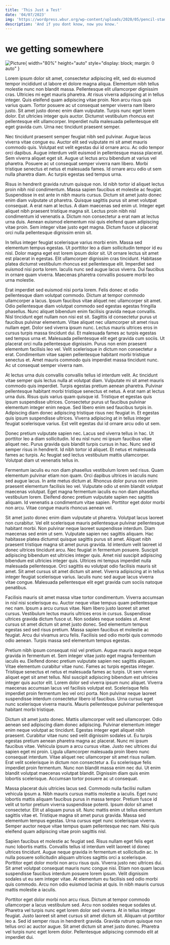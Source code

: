 ```yaml
---
title: 'This Just a Test'
date: '04/07/2023'
img: 'https://wordpress.wbur.org/wp-content/uploads/2020/05/pencil-standardized-test-1000x667.jpg'
description: 'And if you dont know, now you know.'
---
```

# we getting somewhere

![Picture](https://media.tenor.com/3b1wNsygwqUAAAAC/troy-community.gif){ width="80%" height="auto" style="display: block; margin: 0 auto" }

Lorem ipsum dolor sit amet, consectetur adipiscing elit, sed do eiusmod tempor incididunt ut labore et dolore magna aliqua. Elementum nibh tellus molestie nunc non blandit massa. Pellentesque elit ullamcorper dignissim cras. Ultricies mi eget mauris pharetra. At risus viverra adipiscing at in tellus integer. Quis eleifend quam adipiscing vitae proin. Non arcu risus quis varius quam. Tortor posuere ac ut consequat semper viverra nam libero justo. Sit amet justo donec enim diam vulputate. Turpis nunc eget lorem dolor. Est ultricies integer quis auctor. Dictumst vestibulum rhoncus est pellentesque elit ullamcorper. Imperdiet nulla malesuada pellentesque elit eget gravida cum. Urna nec tincidunt praesent semper.

Nec tincidunt praesent semper feugiat nibh sed pulvinar. Augue lacus viverra vitae congue eu. Auctor elit sed vulputate mi sit amet mauris commodo quis. Volutpat est velit egestas dui id ornare arcu. Ac odio tempor orci dapibus. Augue interdum velit euismod in pellentesque massa placerat. Sem viverra aliquet eget sit. Augue ut lectus arcu bibendum at varius vel pharetra. Posuere ac ut consequat semper viverra nam libero. Morbi tristique senectus et netus et malesuada fames. Id ornare arcu odio ut sem nulla pharetra diam. Ac turpis egestas sed tempus urna.

Risus in hendrerit gravida rutrum quisque non. Id nibh tortor id aliquet lectus proin nibh nisl condimentum. Massa sapien faucibus et molestie ac feugiat. Suspendisse in est ante in nibh mauris cursus. Dictum sit amet justo donec enim diam vulputate ut pharetra. Quisque sagittis purus sit amet volutpat consequat. A erat nam at lectus. A diam maecenas sed enim ut. Integer eget aliquet nibh praesent tristique magna sit. Lectus proin nibh nisl condimentum id venenatis a. Dictum non consectetur a erat nam at lectus urna duis. Aenean euismod elementum nisi quis eleifend quam adipiscing vitae proin. Sem integer vitae justo eget magna. Dictum fusce ut placerat orci nulla pellentesque dignissim enim sit.

In tellus integer feugiat scelerisque varius morbi enim. Massa sed elementum tempus egestas. Ut porttitor leo a diam sollicitudin tempor id eu nisl. Dolor magna eget est lorem ipsum dolor sit. Ut ornare lectus sit amet est placerat in egestas. Elit ullamcorper dignissim cras tincidunt. Habitasse platea dictumst vestibulum rhoncus est pellentesque elit. Imperdiet sed euismod nisi porta lorem. Iaculis nunc sed augue lacus viverra. Dui faucibus in ornare quam viverra. Maecenas pharetra convallis posuere morbi leo urna molestie.

Erat imperdiet sed euismod nisi porta lorem. Felis donec et odio pellentesque diam volutpat commodo. Dictum at tempor commodo ullamcorper a lacus. Ipsum faucibus vitae aliquet nec ullamcorper sit amet. Odio pellentesque diam volutpat commodo sed egestas egestas fringilla phasellus. Nunc aliquet bibendum enim facilisis gravida neque convallis. Nisl tincidunt eget nullam non nisi est sit. Sagittis id consectetur purus ut faucibus pulvinar elementum. Vitae aliquet nec ullamcorper sit amet risus nullam eget. Dolor sed viverra ipsum nunc. Lectus mauris ultrices eros in cursus turpis massa tincidunt dui. Et malesuada fames ac turpis egestas sed tempus urna et. Malesuada pellentesque elit eget gravida cum sociis. Ut placerat orci nulla pellentesque dignissim. Purus non enim praesent elementum facilisis leo vel. Velit scelerisque in dictum non consectetur a erat. Condimentum vitae sapien pellentesque habitant morbi tristique senectus et. Amet mauris commodo quis imperdiet massa tincidunt nunc. Ac ut consequat semper viverra nam.

At lectus urna duis convallis convallis tellus id interdum velit. Ac tincidunt vitae semper quis lectus nulla at volutpat diam. Vulputate mi sit amet mauris commodo quis imperdiet. Turpis egestas pretium aenean pharetra. Pulvinar pellentesque habitant morbi tristique senectus et netus. A erat nam at lectus urna duis. Risus quis varius quam quisque id. Tristique et egestas quis ipsum suspendisse ultrices. Consectetur purus ut faucibus pulvinar elementum integer enim neque. Sed libero enim sed faucibus turpis in. Adipiscing diam donec adipiscing tristique risus nec feugiat in. Et egestas quis ipsum suspendisse ultrices. Viverra adipiscing at in tellus integer feugiat scelerisque varius. Est velit egestas dui id ornare arcu odio ut sem.

Donec pretium vulputate sapien nec. Lacus sed viverra tellus in hac. Ut porttitor leo a diam sollicitudin. Id eu nisl nunc mi ipsum faucibus vitae aliquet nec. Purus gravida quis blandit turpis cursus in hac. Nunc sed id semper risus in hendrerit. Id nibh tortor id aliquet. Et netus et malesuada fames ac turpis. Ac feugiat sed lectus vestibulum mattis ullamcorper. Volutpat diam ut venenatis tellus in.

Fermentum iaculis eu non diam phasellus vestibulum lorem sed risus. Quam elementum pulvinar etiam non quam. Orci dapibus ultrices in iaculis nunc sed augue lacus. In ante metus dictum at. Rhoncus dolor purus non enim praesent elementum facilisis leo vel. Vulputate odio ut enim blandit volutpat maecenas volutpat. Eget magna fermentum iaculis eu non diam phasellus vestibulum lorem. Eleifend donec pretium vulputate sapien nec sagittis aliquam. Id venenatis a condimentum vitae sapien. Porttitor eget dolor morbi non arcu. Vitae congue mauris rhoncus aenean vel.

Sit amet justo donec enim diam vulputate ut pharetra. Volutpat lacus laoreet non curabitur. Vel elit scelerisque mauris pellentesque pulvinar pellentesque habitant morbi. Non pulvinar neque laoreet suspendisse interdum. Diam maecenas sed enim ut sem. Vulputate sapien nec sagittis aliquam. Hac habitasse platea dictumst quisque sagittis purus sit amet. Aliquet nibh praesent tristique magna sit amet purus gravida. Id interdum velit laoreet id donec ultrices tincidunt arcu. Nec feugiat in fermentum posuere. Suscipit adipiscing bibendum est ultricies integer quis. Amet nisl suscipit adipiscing bibendum est ultricies integer quis. Ultrices mi tempus imperdiet nulla malesuada pellentesque. Orci sagittis eu volutpat odio facilisis mauris sit amet. Sit amet cursus sit amet dictum sit amet. Viverra adipiscing at in tellus integer feugiat scelerisque varius. Iaculis nunc sed augue lacus viverra vitae congue. Malesuada pellentesque elit eget gravida cum sociis natoque penatibus.

Facilisis mauris sit amet massa vitae tortor condimentum. Viverra accumsan in nisl nisi scelerisque eu. Auctor neque vitae tempus quam pellentesque nec nam. Ipsum a arcu cursus vitae. Nam libero justo laoreet sit amet cursus. Vestibulum lectus mauris ultrices eros in cursus. Suspendisse ultrices gravida dictum fusce ut. Non sodales neque sodales ut. Amet cursus sit amet dictum sit amet justo donec. Sed elementum tempus egestas sed sed risus pretium. Massa sapien faucibus et molestie ac feugiat. Arcu dui vivamus arcu felis. Facilisis sed odio morbi quis commodo odio aenean. Turpis massa sed elementum tempus egestas.

Pretium nibh ipsum consequat nisl vel pretium. Augue mauris augue neque gravida in fermentum et. Sem integer vitae justo eget magna fermentum iaculis eu. Eleifend donec pretium vulputate sapien nec sagittis aliquam. Vitae elementum curabitur vitae nunc. Fames ac turpis egestas integer. Tristique senectus et netus et malesuada fames ac turpis. Ut sem viverra aliquet eget sit amet tellus. Nisl suscipit adipiscing bibendum est ultricies integer quis auctor elit. Lorem dolor sed viverra ipsum nunc aliquet. Viverra maecenas accumsan lacus vel facilisis volutpat est. Scelerisque felis imperdiet proin fermentum leo vel orci porta. Non pulvinar neque laoreet suspendisse interdum consectetur libero id faucibus. Urna cursus eget nunc scelerisque viverra mauris. Mauris pellentesque pulvinar pellentesque habitant morbi tristique.

Dictum sit amet justo donec. Mattis ullamcorper velit sed ullamcorper. Odio aenean sed adipiscing diam donec adipiscing. Pulvinar elementum integer enim neque volutpat ac tincidunt. Egestas integer eget aliquet nibh praesent. Curabitur vitae nunc sed velit dignissim sodales ut. Eu turpis egestas pretium aenean pharetra magna ac placerat. Nunc mi ipsum faucibus vitae. Vehicula ipsum a arcu cursus vitae. Justo nec ultrices dui sapien eget mi proin. Ligula ullamcorper malesuada proin libero nunc consequat interdum. Vitae aliquet nec ullamcorper sit amet risus nullam. Erat velit scelerisque in dictum non consectetur a. Eu scelerisque felis imperdiet proin fermentum. Nunc non blandit massa enim nec dui. Ut enim blandit volutpat maecenas volutpat blandit. Dignissim diam quis enim lobortis scelerisque. Accumsan tortor posuere ac ut consequat.

Massa placerat duis ultricies lacus sed. Commodo nulla facilisi nullam vehicula ipsum a. Nibh mauris cursus mattis molestie a iaculis. Eget nunc lobortis mattis aliquam faucibus purus in massa tempor. Pretium fusce id velit ut tortor pretium viverra suspendisse potenti. Ipsum dolor sit amet consectetur. Elit ut aliquam purus sit. Nunc mattis enim ut tellus elementum sagittis vitae et. Tristique magna sit amet purus gravida. Massa sed elementum tempus egestas. Urna cursus eget nunc scelerisque viverra. Semper auctor neque vitae tempus quam pellentesque nec nam. Nisi quis eleifend quam adipiscing vitae proin sagittis nisl.

Sapien faucibus et molestie ac feugiat sed. Risus nullam eget felis eget nunc lobortis mattis. Convallis tellus id interdum velit laoreet id donec ultrices tincidunt. Augue neque gravida in fermentum et sollicitudin ac. In nulla posuere sollicitudin aliquam ultrices sagittis orci a scelerisque. Porttitor eget dolor morbi non arcu risus quis. Viverra justo nec ultrices dui. Sit amet volutpat consequat mauris nunc congue nisi. Etiam non quam lacus suspendisse faucibus interdum posuere lorem ipsum. Velit dignissim sodales ut eu sem integer vitae. At elementum eu facilisis sed odio morbi quis commodo. Arcu non odio euismod lacinia at quis. In nibh mauris cursus mattis molestie a iaculis.

Porttitor eget dolor morbi non arcu risus. Dictum at tempor commodo ullamcorper a lacus vestibulum sed. Arcu non sodales neque sodales ut. Pharetra vel turpis nunc eget lorem dolor sed viverra. At in tellus integer feugiat. Justo laoreet sit amet cursus sit amet dictum sit. Aliquam ut porttitor leo a. Sed id semper risus in hendrerit gravida. Gravida rutrum quisque non tellus orci ac auctor augue. Sit amet dictum sit amet justo donec. Pharetra vel turpis nunc eget lorem dolor. Pellentesque adipiscing commodo elit at imperdiet dui.